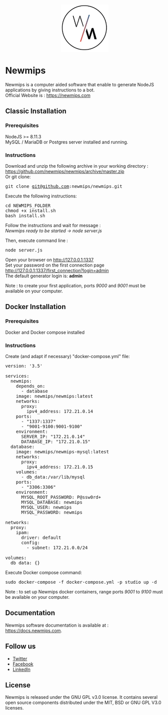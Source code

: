 <p align="center">
	<img width="150" height="150" src="https://raw.githubusercontent.com/newmips/newmips/dev/public/img/FAVICON-GRAND-01.png">
</p>

# Newmips

Newmips is a computer aided software that enable to generate NodeJS applications by giving instructions to a bot.<br>
Official Website is : https://newmips.com


## Classic Installation

### Prerequisites

NodeJS >= 8.11.3<br>
MySQL / MariaDB or Postgres server installed and running.

### Instructions

Download and unzip the following archive in your working directory : https://github.com/newmips/newmips/archive/master.zip<br>
Or git clone: <pre>git clone git@github.com:newmips/newmips.git</pre>

Execute the following instructions:<br/>
<pre>
cd NEWMIPS_FOLDER
chmod +x install.sh
bash install.sh
</pre>

Follow the instructions and wait for message :<br>
<i>Newmips ready to be started -> node server.js</i>

Then, execute command line :
<pre>
node server.js
</pre>

Open your browser on http://127.0.0.1:1337<br>
Set your password on the first connection page http://127.0.0.1:1337/first_connection?login=admin<br>
The default generator login is: <b>admin</b>

Note : to create your first application, ports <i>9000</i> and <i>9001</i> must be available on your computer.


## Docker Installation

### Prerequisites

Docker and Docker compose installed

### Instructions

Create (and adapt if necessary) "docker-compose.yml" file:

<pre>
version: '3.5'

services:
  newmips:
    depends_on:
      - database
    image: newmips/newmips:latest
    networks:
      proxy:
        ipv4_address: 172.21.0.14
    ports:
      - "1337:1337"
      - "9001-9100:9001-9100"
    environment:
      SERVER_IP: "172.21.0.14"
      DATABASE_IP: "172.21.0.15"
  database:
    image: newmips/newmips-mysql:latest
    networks:
      proxy:
        ipv4_address: 172.21.0.15
    volumes:
      - db_data:/var/lib/mysql
    ports:
      - "3306:3306"
    environment:
      MYSQL_ROOT_PASSWORD: P@ssw0rd+
      MYSQL_DATABASE: newmips
      MYSQL_USER: newmips
      MYSQL_PASSWORD: newmips

networks:
  proxy:
    ipam:
      driver: default
      config:
        - subnet: 172.21.0.0/24

volumes:
  db_data: {}
</pre>

Execute Docker compose command:
<pre>
sudo docker-compose -f docker-compose.yml -p studio up -d
</pre>

Note : to set up Newmips docker containers, range ports <i>9001</i> to <i>9100</i> must be available on your computer.


## Documentation

Newmips software documentation is available at : https://docs.newmips.com.


## Follow us

<ul>
<li><a href="https://twitter.com/newmips">Twitter</a></li>
<li><a href="https://www.facebook.com/newmips">Facebook</a></li>
<li><a href="https://www.linkedin.com/company/newmips">LinkedIn</a></li>
</ul>


## License

Newmips is released under the GNU GPL v3.0 license.
It contains several open source components distributed under the MIT, BSD or GNU GPL V3.0 licenses.


